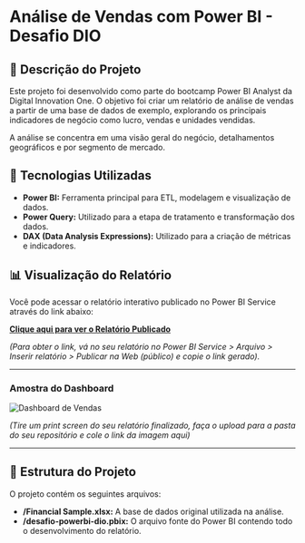 # Análise de Vendas com Power BI - Desafio DIO

## 📝 Descrição do Projeto

Este projeto foi desenvolvido como parte do bootcamp Power BI Analyst da Digital Innovation One. O objetivo foi criar um relatório de análise de vendas a partir de uma base de dados de exemplo, explorando os principais indicadores de negócio como lucro, vendas e unidades vendidas.

A análise se concentra em uma visão geral do negócio, detalhamentos geográficos e por segmento de mercado.

## 🚀 Tecnologias Utilizadas

- **Power BI:** Ferramenta principal para ETL, modelagem e visualização de dados.
- **Power Query:** Utilizado para a etapa de tratamento e transformação dos dados.
- **DAX (Data Analysis Expressions):** Utilizado para a criação de métricas e indicadores.

## 📊 Visualização do Relatório

Você pode acessar o relatório interativo publicado no Power BI Service através do link abaixo:

[**Clique aqui para ver o Relatório Publicado**](COLE-AQUI-O-LINK-PÚBLICO-DO-SEU-RELATÓRIO)

*(Para obter o link, vá no seu relatório no Power BI Service > Arquivo > Inserir relatório > Publicar na Web (público) e copie o link gerado).*

---

### Amostra do Dashboard
![Dashboard de Vendas](COLE-AQUI-O-LINK-DE-UM-PRINT-DO-SEU-DASHBOARD)

*(Tire um print screen do seu relatório finalizado, faça o upload para a pasta do seu repositório e cole o link da imagem aqui)*

---

## 📂 Estrutura do Projeto

O projeto contém os seguintes arquivos:
- **/Financial Sample.xlsx:** A base de dados original utilizada na análise.
- **/desafio-powerbi-dio.pbix:** O arquivo fonte do Power BI contendo todo o desenvolvimento do relatório.
